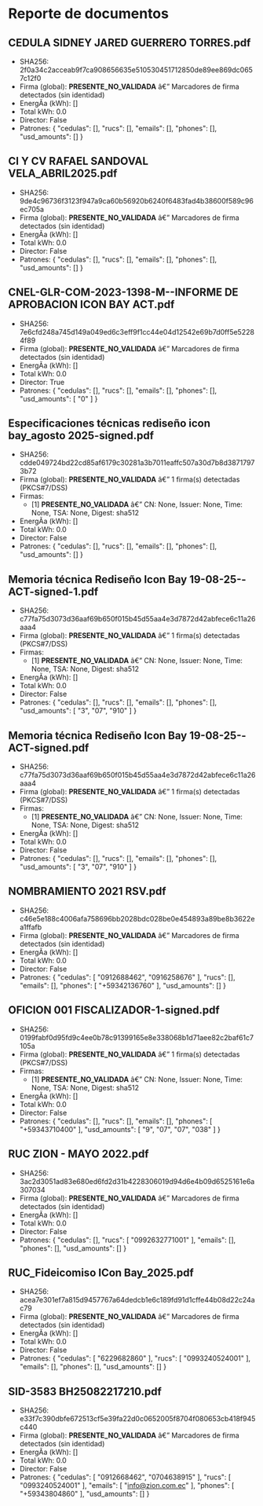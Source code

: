 # Reporte de documentos

## CEDULA SIDNEY JARED GUERRERO TORRES.pdf
- SHA256: 2f0a34c2acceab9f7ca908656635e510530451712850de89ee869dc0657c12f0
- Firma (global): **PRESENTE_NO_VALIDADA** â€” Marcadores de firma detectados (sin identidad)
- EnergÃ­a (kWh): []
- Total kWh: 0.0
- Director: False
- Patrones: {
  "cedulas": [],
  "rucs": [],
  "emails": [],
  "phones": [],
  "usd_amounts": []
}  

## CI Y CV RAFAEL SANDOVAL VELA_ABRIL2025.pdf
- SHA256: 9de4c96736f3123f947a9ca60b56920b6240f6483fad4b38600f589c96ec705a
- Firma (global): **PRESENTE_NO_VALIDADA** â€” Marcadores de firma detectados (sin identidad)
- EnergÃ­a (kWh): []
- Total kWh: 0.0
- Director: False
- Patrones: {
  "cedulas": [],
  "rucs": [],
  "emails": [],
  "phones": [],
  "usd_amounts": []
}  

## CNEL-GLR-COM-2023-1398-M--INFORME DE APROBACION ICON BAY ACT.pdf
- SHA256: 7e6cfd248a745d149a049ed6c3eff9f1cc44e04d12542e69b7d0ff5e52284f89
- Firma (global): **PRESENTE_NO_VALIDADA** â€” Marcadores de firma detectados (sin identidad)
- EnergÃ­a (kWh): []
- Total kWh: 0.0
- Director: True
- Patrones: {
  "cedulas": [],
  "rucs": [],
  "emails": [],
  "phones": [],
  "usd_amounts": [
    "0"
  ]
}  

## Especificaciones técnicas rediseño icon bay_agosto 2025-signed.pdf
- SHA256: cdde049724bd22cd85af6179c30281a3b7011eaffc507a30d7b8d38717973b72
- Firma (global): **PRESENTE_NO_VALIDADA** â€” 1 firma(s) detectadas (PKCS#7/DSS)
- Firmas:
  - [1] **PRESENTE_NO_VALIDADA** â€” CN: None, Issuer: None, Time: None, TSA: None, Digest: sha512
- EnergÃ­a (kWh): []
- Total kWh: 0.0
- Director: False
- Patrones: {
  "cedulas": [],
  "rucs": [],
  "emails": [],
  "phones": [],
  "usd_amounts": []
}  

## Memoria técnica Rediseño Icon Bay 19-08-25--ACT-signed-1.pdf
- SHA256: c77fa75d3073d36aaf69b650f015b45d55aa4e3d7872d42abfece6c11a26aaa4
- Firma (global): **PRESENTE_NO_VALIDADA** â€” 1 firma(s) detectadas (PKCS#7/DSS)
- Firmas:
  - [1] **PRESENTE_NO_VALIDADA** â€” CN: None, Issuer: None, Time: None, TSA: None, Digest: sha512
- EnergÃ­a (kWh): []
- Total kWh: 0.0
- Director: False
- Patrones: {
  "cedulas": [],
  "rucs": [],
  "emails": [],
  "phones": [],
  "usd_amounts": [
    "3",
    "07",
    "910"
  ]
}  

## Memoria técnica Rediseño Icon Bay 19-08-25--ACT-signed.pdf
- SHA256: c77fa75d3073d36aaf69b650f015b45d55aa4e3d7872d42abfece6c11a26aaa4
- Firma (global): **PRESENTE_NO_VALIDADA** â€” 1 firma(s) detectadas (PKCS#7/DSS)
- Firmas:
  - [1] **PRESENTE_NO_VALIDADA** â€” CN: None, Issuer: None, Time: None, TSA: None, Digest: sha512
- EnergÃ­a (kWh): []
- Total kWh: 0.0
- Director: False
- Patrones: {
  "cedulas": [],
  "rucs": [],
  "emails": [],
  "phones": [],
  "usd_amounts": [
    "3",
    "07",
    "910"
  ]
}  

## NOMBRAMIENTO 2021 RSV.pdf
- SHA256: c46e5e188c4006afa758696bb2028bdc028be0e454893a89be8b3622ea1ffafb
- Firma (global): **PRESENTE_NO_VALIDADA** â€” Marcadores de firma detectados (sin identidad)
- EnergÃ­a (kWh): []
- Total kWh: 0.0
- Director: False
- Patrones: {
  "cedulas": [
    "0912688462",
    "0916258676"
  ],
  "rucs": [],
  "emails": [],
  "phones": [
    "+59342136760"
  ],
  "usd_amounts": []
}  

## OFICION 001 FISCALIZADOR-1-signed.pdf
- SHA256: 0199fabf0d95fd9c4ee0b78c91399165e8e338068b1d71aee82c2baf61c7105a
- Firma (global): **PRESENTE_NO_VALIDADA** â€” 1 firma(s) detectadas (PKCS#7/DSS)
- Firmas:
  - [1] **PRESENTE_NO_VALIDADA** â€” CN: None, Issuer: None, Time: None, TSA: None, Digest: sha512
- EnergÃ­a (kWh): []
- Total kWh: 0.0
- Director: False
- Patrones: {
  "cedulas": [],
  "rucs": [],
  "emails": [],
  "phones": [
    "+59343710400"
  ],
  "usd_amounts": [
    "9",
    "07",
    "07",
    "038"
  ]
}  

## RUC ZION - MAYO 2022.pdf
- SHA256: 3ac2d3051ad83e680ed6fd2d31b4228306019d94d6e4b09d6525161e6a307034
- Firma (global): **PRESENTE_NO_VALIDADA** â€” Marcadores de firma detectados (sin identidad)
- EnergÃ­a (kWh): []
- Total kWh: 0.0
- Director: False
- Patrones: {
  "cedulas": [],
  "rucs": [
    "0992632771001"
  ],
  "emails": [],
  "phones": [],
  "usd_amounts": []
}  

## RUC_Fideicomiso ICon Bay_2025.pdf
- SHA256: acea7e301ef7a815d9457767a64dedcb1e6c189fd91d1cffe44b08d22c24ac79
- Firma (global): **PRESENTE_NO_VALIDADA** â€” Marcadores de firma detectados (sin identidad)
- EnergÃ­a (kWh): []
- Total kWh: 0.0
- Director: False
- Patrones: {
  "cedulas": [
    "6229682860"
  ],
  "rucs": [
    "0993240524001"
  ],
  "emails": [],
  "phones": [],
  "usd_amounts": []
}  

## SID-3583 BH25082217210.pdf
- SHA256: e33f7c390dbfe672513cf5e39fa22d0c0652005f8704f080653cb418f945c440
- Firma (global): **PRESENTE_NO_VALIDADA** â€” Marcadores de firma detectados (sin identidad)
- EnergÃ­a (kWh): []
- Total kWh: 0.0
- Director: False
- Patrones: {
  "cedulas": [
    "0912668462",
    "0704638915"
  ],
  "rucs": [
    "0993240524001"
  ],
  "emails": [
    "info@zion.com.ec"
  ],
  "phones": [
    "+59343804860"
  ],
  "usd_amounts": []
}  
